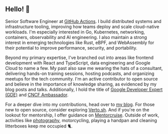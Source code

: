 ## Hello! 👋

Senior Software Engineer at [GitHub Actions](https://github.com/features/actions). I build distributed systems and infrastructure tooling, improving how teams deploy and scale cloud-native workloads. I'm especially interested in Go, Kubernetes, networking, containers, observability and AI engineering. I also maintain a strong interest in emerging technologies like Rust, eBPF, and WebAssembly for their potential to improve performance, security, and portability.

Beyond my primary expertise, I've branched out into areas like frontend development with React and TypeScript, data engineering and Google Cloud to name a few. My past also saw me wearing the hats of a consultant, delivering hands-on training sessions, hosting podcasts, and organizing meetups for the tech community. I'm an active contributor to open source and believe in the importance of knowledge sharing, as evidenced by my blog posts and talks. Additionally, I hold the title of [Google Developer Expert (GDE)](https://g.dev/lucacavallin) and [CNCF Ambassador](https://www.credly.com/badges/61b3062f-ded7-425f-8363-e11c13a601de/public_url).

For a deeper dive into my contributions, head over to [my blog](https://lucavall.in). For those new to open source, consider exploring [Verto.sh](https://verto.sh). And if you're on the lookout for mentorship, I offer guidance on [Mentorcruise](https://mentorcruise.com/mentor/lucacavallin/). Outside of work, activities like [photography](https://lucavall.in/photography), motorcycling, playing a handpan and cleaning litterboxes keep me occupied 🐈.
